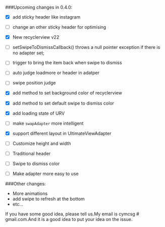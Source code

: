 ###Upcoming changes in 0.4.0:
- [x] add sticky header like instagram
- [ ] change an other sticky header for optimising
- [x] New recyclerview v22
- [ ] setSwipeToDismissCallback() throws a null pointer exception if there is no adapter set;
- [ ] trigger to bring the item back when swipe to dismiss
- [ ] auto judge loadmore or header in adatper
- [ ] swipe position judge
- [x] add method to set background color of recyclerview
- [x] add method to set default swipe to dismiss color
- [x] add loading state of URV
- [ ] make ``swapAdapter`` more intelligent 
- [x] support different layout in UltimateViewAdapter
- [ ] Customize height and width
- [ ] Traditional header
- [ ] Swipe to dismiss color
- [ ] Make adapter more easy to use
 


###Other changes:
* More animations
* add swipe to refresh at the bottom
* etc...  




If you have some good idea, please tell us.My email is cymcsg # gmail.com.And it is a good idea to put your idea on the issue.
